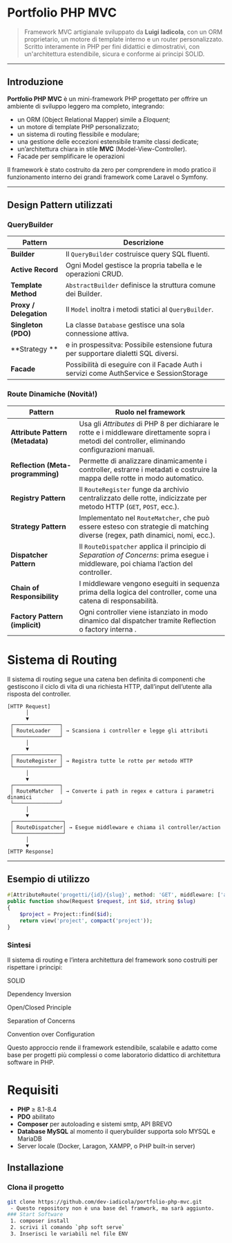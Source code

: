 # Portfolio PHP MVC

> Framework MVC artigianale sviluppato da **Luigi Iadicola**, con un ORM proprietario, un motore di template interno e un router personalizzato.  
> Scritto interamente in PHP per fini didattici e dimostrativi, con un'architettura estendibile, sicura e conforme ai principi SOLID.

---

## Introduzione

**Portfolio PHP MVC** è un mini-framework PHP progettato per offrire un ambiente di sviluppo leggero ma completo, integrando:

- un ORM (Object Relational Mapper) simile a *Eloquent*;  
- un motore di template PHP personalizzato;  
- un sistema di routing flessibile e modulare;  
- una gestione delle eccezioni estensibile tramite classi dedicate;  
- un’architettura chiara in stile **MVC** (Model-View-Controller).
- Facade per semplificare le operazioni 


Il framework è stato costruito da zero per comprendere in modo pratico il funzionamento interno dei grandi framework come Laravel o Symfony.

---


## Design Pattern utilizzati 

### QueryBuilder
| Pattern | Descrizione |
|----------|-------------|
| **Builder** | Il `QueryBuilder` costruisce query SQL fluenti. |
| **Active Record** | Ogni Model gestisce la propria tabella e le operazioni CRUD. |
| **Template Method** | `AbstractBuilder` definisce la struttura comune dei Builder. |
| **Proxy / Delegation** | Il `Model` inoltra i metodi statici al `QueryBuilder`. |
| **Singleton (PDO)** | La classe `Database` gestisce una sola connessione attiva. |
| **Strategy ** | e in prospessitva: Possibile estensione futura per supportare dialetti SQL diversi. |
| **Facade**    | Possibilità di eseguire con il Facade Auth i servizi come AuthService e SessionStorage |

### Route Dinamiche (Novità!)
| Pattern                           | Ruolo nel framework                                                                                                                                 |
| --------------------------------- | --------------------------------------------------------------------------------------------------------------------------------------------------- |
| **Attribute Pattern (Metadata)**  | Usa gli *Attributes* di PHP 8 per dichiarare le rotte e i middleware direttamente sopra i metodi del controller, eliminando configurazioni manuali. |
| **Reflection (Meta-programming)** | Permette di analizzare dinamicamente i controller, estrarre i metadati e costruire la mappa delle rotte in modo automatico.                         |
| **Registry Pattern**              | Il `RouteRegister` funge da archivio centralizzato delle rotte, indicizzate per metodo HTTP (`GET`, `POST`, ecc.).                                  |
| **Strategy Pattern**              | Implementato nel `RouteMatcher`, che può essere esteso con strategie di matching diverse (regex, path dinamici, nomi, ecc.).                        |
| **Dispatcher Pattern**            | Il `RouteDispatcher` applica il principio di *Separation of Concerns*: prima esegue i middleware, poi chiama l’action del controller.               |
| **Chain of Responsibility**       | I middleware vengono eseguiti in sequenza prima della logica del controller, come una catena di responsabilità.                                     |
| **Factory Pattern (implicit)**    | Ogni controller viene istanziato in modo dinamico dal dispatcher tramite Reflection o factory interna .                   |



# Sistema di Routing

Il sistema di routing segue una catena ben definita di componenti che gestiscono il ciclo di vita di una richiesta HTTP, dall’input dell’utente alla risposta del controller.

```text
[HTTP Request]
      │
      ▼
 ┌───────────────┐
 │ RouteLoader   │ → Scansiona i controller e legge gli attributi
 └───────────────┘
      │
      ▼
 ┌───────────────┐
 │ RouteRegister │ → Registra tutte le rotte per metodo HTTP
 └───────────────┘
      │
      ▼
 ┌───────────────┐
 │ RouteMatcher  │ → Converte i path in regex e cattura i parametri dinamici
 └───────────────┘
      │
      ▼
 ┌────────────────┐
 │ RouteDispatcher│ → Esegue middleware e chiama il controller/action
 └────────────────┘
      │
      ▼
[HTTP Response]
```
---

## Esempio di utilizzo 
```php
#[AttributeRoute('progetti/{id}/{slug}', method: 'GET', middleware: ['auth'])]
public function show(Request $request, int $id, string $slug)
{
    $project = Project::find($id);
    return view('project', compact('project'));
}
```

### Sintesi 
Il sistema di routing e l’intera architettura del framework sono costruiti per rispettare i principi:

SOLID

Dependency Inversion

Open/Closed Principle

Separation of Concerns

Convention over Configuration

Questo approccio rende il framework estendibile, scalabile e adatto come base per progetti più complessi o come laboratorio didattico di architettura software in PHP.

# Requisiti

- **PHP** ≥ 8.1-8.4  
- **PDO** abilitato  
- **Composer** per autoloading e sistemi smtp, API BREVO 
- **Database MySQL** al momento il querybuilder supporta solo MYSQL e MariaDB
- Server locale (Docker, Laragon, XAMPP, o PHP built-in server)
##  Installazione

### Clona il progetto
```bash
git clone https://github.com/dev-iadicola/portfolio-php-mvc.git
 - Questo repository non è una base del framwork, ma sarà aggiunto.
### Start Software
 1. composer install
 2. scrivi il comando `php soft serve`
 3. Inserisci le variabili nel file ENV


